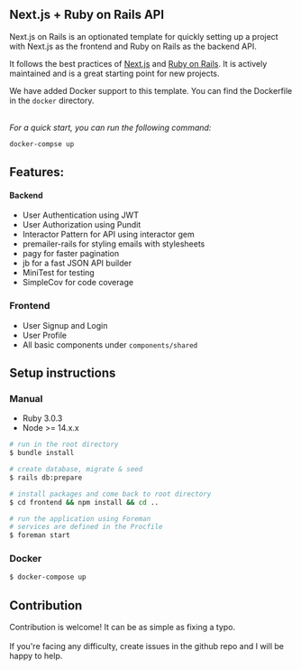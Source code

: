 ## Next.js + Ruby on Rails API

Next.js on Rails is an optionated template for quickly setting up a project with Next.js as the frontend and Ruby on Rails as the backend API.

It follows the best practices of [Next.js](https://nextjs.org/docs/getting-started/introduction) and [Ruby on Rails](https://rubyonrails.org/). It is actively maintained and is a great starting point for new projects.

We have added Docker support to this template. You can find the Dockerfile in the `docker` directory. <br><br>

*For a quick start, you can run the following command:*

```bash
docker-compse up
```

## Features:
#### Backend
- User Authentication using JWT
- User Authorization using Pundit
- Interactor Pattern for API using interactor gem
- premailer-rails for styling emails with stylesheets
- pagy for faster pagination
- jb for a fast JSON API builder
- MiniTest for testing
- SimpleCov for code coverage

### Frontend
- User Signup and Login
- User Profile
- All basic components under `components/shared`


## Setup instructions

### Manual
- Ruby 3.0.3
- Node >= 14.x.x

```bash
# run in the root directory
$ bundle install

# create database, migrate & seed
$ rails db:prepare

# install packages and come back to root directory
$ cd frontend && npm install && cd ..

# run the application using Foreman
# services are defined in the Procfile
$ foreman start
```

### Docker
```bash
$ docker-compose up
```


## Contribution
Contribution is welcome! It can be as simple as fixing a typo.
<br><br>
If you're facing any difficulty, create issues in the github repo and I will be happy to help.